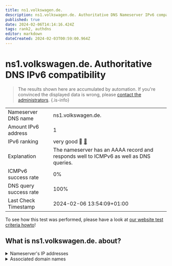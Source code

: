 ```yaml
---
title: ns1.volkswagen.de.
description: ns1.volkswagen.de. Authoritative DNS Nameserver IPv6 compatibility
published: true
date: 2024-02-06T14:14:16.424Z
tags: rank2, authdns
editor: markdown
dateCreated: 2024-02-03T00:59:00.964Z
---
```


# ns1.volkswagen.de. Authoritative DNS IPv6 compatibility

> The results shown here are accumulated by automation. If you're convinced the displayed data is wrong, please [contact the administrators](/howto/chat). 
{.is-info}




|   |   |
| - | - |
| Nameserver DNS name | ns1.volkswagen.de.
| Amount IPv6 address | 1
| IPv6 ranking | very good :2nd_place_medal: [🔗](/howto/ranking) |
| Explanation | The nameserver has an AAAA record and responds well to ICMPv6 as well as DNS queries. |
| ICMPv6 success rate | 0%|
| DNS query success rate | 100% |
| Last Check Timestamp | 2024-02-06 13:54:09+01:00 |

To see how this test was performed, please have a look at [our website test criteria howto](/howto/testcriteria/authdns)!


## What is ns1.volkswagen.de. about?




<details>
<summary>Nameserver's IP addresses</summary>

2a01:4dc0:4:201::1401

</details>



<details>
<summary>Associated domain names</summary>

www.volkswagen-group.com

</details>
